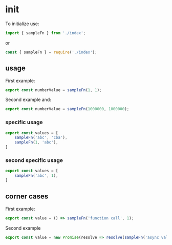 # init
To initialize use:
```TypeScript
import { sampleFn } from './index';
```
or
```TypeScript
const { sampleFn } = require('./index');
```
## usage
First example:
```TypeScript
export const numberValue = sampleFn(1, 1);
```
Second example and:
```TypeScript
export const numberValue = sampleFn(1000000, 1000000);
```
### specific usage
```TypeScript
export const values = [
    sampleFn('abc', 'cba'),
    sampleFn(1, 'abc'),
]
```
### second specific usage
```TypeScript
export const values = [
    sampleFn('abc', 1),
]
```
## corner cases
First example:
```TypeScript
export const value = () => sampleFn('function call', 1);
```
Second example
```TypeScript
export const value = new Promise(resolve => resolve(sampleFn('async value', 1)));
```
